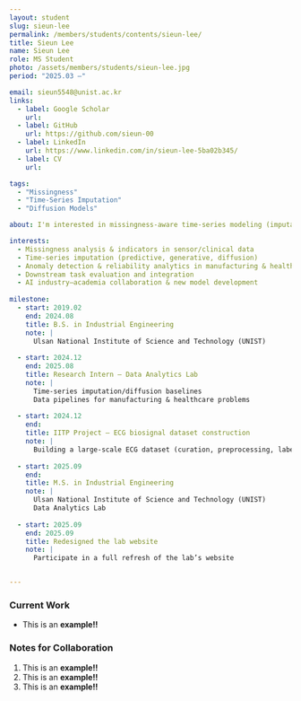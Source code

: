 ```yaml
---
layout: student
slug: sieun-lee
permalink: /members/students/contents/sieun-lee/
title: Sieun Lee
name: Sieun Lee
role: MS Student
photo: /assets/members/students/sieun-lee.jpg
period: "2025.03 —"

email: sieun5548@unist.ac.kr
links:
  - label: Google Scholar
    url: 
  - label: GitHub
    url: https://github.com/sieun-00
  - label: LinkedIn
    url: https://www.linkedin.com/in/sieun-lee-5ba02b345/
  - label: CV
    url: 

tags:
  - "Missingness"
  - "Time-Series Imputation"
  - "Diffusion Models"

about: I'm interested in missingness-aware time-series modeling (imputation, diffusion, downstream) across manufacturing and healthcare, as well as AI industry–academia projects and new model development.

interests:
  - Missingness analysis & indicators in sensor/clinical data
  - Time-series imputation (predictive, generative, diffusion)
  - Anomaly detection & reliability analytics in manufacturing & healthcare
  - Downstream task evaluation and integration
  - AI industry–academia collaboration & new model development
    
milestone:
  - start: 2019.02
    end: 2024.08
    title: B.S. in Industrial Engineering
    note: |
      Ulsan National Institute of Science and Technology (UNIST)
    
  - start: 2024.12
    end: 2025.08
    title: Research Intern — Data Analytics Lab
    note: |
      Time-series imputation/diffusion baselines
      Data pipelines for manufacturing & healthcare problems
    
  - start: 2024.12
    end:
    title: IITP Project — ECG biosignal dataset construction
    note: |
      Building a large-scale ECG dataset (curation, preprocessing, labeling protocol)
    
  - start: 2025.09
    end: 
    title: M.S. in Industrial Engineering
    note: |
      Ulsan National Institute of Science and Technology (UNIST)
      Data Analytics Lab
    
  - start: 2025.09
    end: 2025.09
    title: Redesigned the lab website
    note: |
      Participate in a full refresh of the lab’s website


---
```


### Current Work
- This is an **example!!** 
  
### Notes for Collaboration
1. This is an **example!!** 
2. This is an **example!!** 
3. This is an **example!!** 
